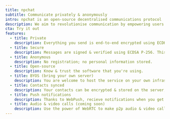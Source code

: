 ```yaml
---
title: npchat
subtitle: Communicate privately & anonymously
intro: npchat is an open-source decentralised communications protocol
description: We aim to revolutionise communication by empowering users. Use it, host it & build with it. Official iOS & Android apps coming soon.
cta: Try it out
features:
  - title: Private
    description: Everything you send is end-to-end encrypted using ECDH AES-GCM 256. Only you & the recipient can read your messages.
  - title: Secure
    description: Messages are signed & verified using ECDSA P-256. This prevents messages from being modified or forged.
  - title: Anonymous
    description: No registration; no personal information stored.
  - title: Open-source
    description: Know & trust the software that you're using.
  - title: BYOS (bring your own server)
    description: You are welcome to host the service on your own infrastructure. Read the docs.
  - title: Contacts synced
    description: Your contacts can be encrypted & stored on the server, and synced by all of your devices.
  - title: Push notifications
    description: Thanks to WebPush, recieve notifications when you get messages
  - title: Audio & video calls (coming soon)
    description: Use the power of WebRTC to make p2p audio & video calls
---
```

